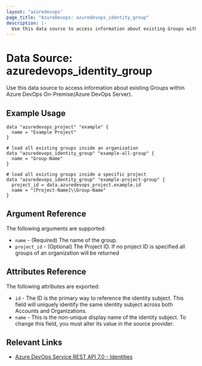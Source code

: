 ```yaml
---
layout: "azuredevops"
page_title: "AzureDevops: azuredevops_identity_group"
description: |-
  Use this data source to access information about existing Groups within Azure DevOps
---
```


# Data Source: azuredevops_identity_group

Use this data source to access information about existing Groups within Azure DevOps On-Premise(Azure DevOps Server).

## Example Usage

```hcl
data "azuredevops_project" "example" {
  name = "Example Project"
}

# load all existing groups inside an organization
data "azuredevops_identity_group" "example-all-group" {
  name = "Group-Name"
}

# load all existing groups inside a specific project
data "azuredevops_identity_group" "example-project-group" {
  project_id = data.azuredevops_project.example.id
  name = "[Project-Name]\\Group-Name"
}
```

## Argument Reference

The following arguments are supported:

- `name` - (Required) The name of the group.
- `project_id` - (Optional) The Project ID. If no project ID is specified all groups of an organization will be returned

## Attributes Reference

The following attributes are exported:

  - `id` - The ID is the primary way to reference the identity subject. This field will uniquely identify the same identity subject across both Accounts and Organizations.
  - `name` - This is the non-unique display name of the identity subject. To change this field, you must alter its value in the source provider.

## Relevant Links

- [Azure DevOps Service REST API 7.0 - Identities](https://docs.microsoft.com/en-us/rest/api/azure/devops/ims/?view=azure-devops-rest-7.2)
